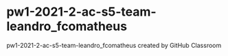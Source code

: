 # pw1-2021-2-ac-s5-team-leandro_fcomatheus
pw1-2021-2-ac-s5-team-leandro_fcomatheus created by GitHub Classroom
